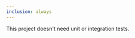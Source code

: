 ```yaml
---
inclusion: always
---
```

<!------------------------------------------------------------------------------------
   Add rules to this file or a short description and have Kiro refine them for you.
   
   Learn about inclusion modes: https://kiro.dev/docs/steering/#inclusion-modes
-------------------------------------------------------------------------------------> 
This project doesn't need unit or integration tests.